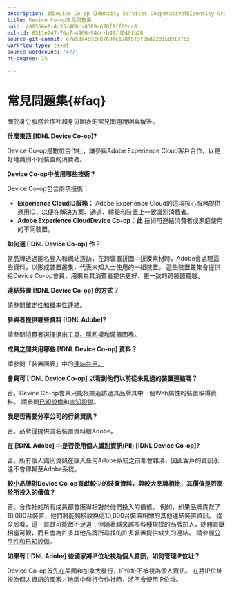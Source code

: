 ```yaml
---
description: 對Device Co-op（Identity Services Cooperative和Identity Graph）的常見問題的解答。
title: Device Co-op常見問答集
uuid: 490566e1-4d35-468c-8389-678f9ff02cc8
exl-id: 6511e247-76a7-4960-944c-b49fd046fb28
source-git-commit: e7a53a4892a8769fc178f5f3f2b82201589177b2
workflow-type: tm+mt
source-wordcount: '477'
ht-degree: 1%

---
```


# 常見問題集{#faq}

關於身分服務合作社和身分圖表的常見問題說明與解答。

**什麼東西 [!DNL Device Co-op]?**

Device Co-op是數位合作社，讓參與Adobe Experience Cloud客戶合作，以更好地識別不同裝置的消費者。

**Device Co-op中使用哪些技術？**

Device Co-op包含兩項技術：

* **Experience CloudID服務：** Adobe Experience Cloud的這項核心服務提供通用ID，以便在解決方案、通道、體驗和裝置上一致識別消費者。
* **Adobe Experience CloudDevice Co-op：此** 技術可連結消費者或家庭使用的不同裝置。

**如何運 [!DNL Device Co-op] 作？**

當品牌透過匿名登入和網站造訪，在跨裝置拼圖中拼湊素材時，Adobe會處理這些資料，以形成裝置叢集，代表未知人士使用的一組裝置。 這些裝置叢集會提供給Device Co-op會員，用來為其消費者提供更好、更一致的跨裝置體驗。

**連結裝置 [!DNL Device Co-op] 的方式？**

請參閱[確定性和概率性連結](processes/links.md#concept-58bb7ab25f904f5f98d645e35205c931)。

**參與者提供哪些資料 [!DNL Adobe]?**

請參閱[消費者選擇退出工具、隱私權和裝置圖表](privacy.md#concept-fa1346e6b95a484eaeafc9bebe3cd6be)。

**成員之間共用哪些 [!DNL Device Co-op] 資料？**

請參閱「裝置圖表」中的[連結共用。](processes/link-sharing.md#concept-7168053105a94649a3f092d375d79eaf)

<!--
Removed at Asa's request.
<p><b>What does <span class="keyword"> Adobe </span> see via the <span class="wintitle"> Device Graph </span>?</b> </p>
<p>Adobe can see which devices are most likely being used by the same person, using probabilistic and deterministic device graph algorithms. This match between a group of devices and a person is really two numbers that are linked to each other. One number represents a group of devices believed to belong to the same person while the other number represents a person. Adobe makes this linked device information available to consumers as well, so they can correct misinformation and/or opt-out one or all devices from the Device Co-op. </p>
-->

**會員可 [!DNL Device Co-op] 以看到他們以前從未見過的裝置連結嗎？**

否。Device Co-op會員只能根據造訪過其品牌其中一個Web屬性的裝置取得資料。 請參閱[已知設備](processes/known-device.md#concept-8e87c276819a48bfac5cef10b45216d1)和[未知設備](processes/unknown-device.md#concept-95090d341cdc4c22ba4319d79d8f6e40)。

**我是否需要分享公司的行銷資訊？**

否。品牌僅提供匿名裝置資料給Adobe。

**在 [!DNL Adobe] 中是否使用個人識別資訊(PII) [!DNL Device Co-op]?**

否。所有個人識別資訊在匯入任何Adobe系統之前都會雜湊，因此客戶的資訊永遠不會傳輸至Adobe系統。

**較小品牌對Device Co-op貢獻較少的裝置資料，與較大品牌相比，其價值是否高於所投入的價值？**

否。合作社的所有成員都會獲得相對於他們投入的價值。 例如，如果品牌貢獻了10,000台裝置，他們將能夠接收與這10,000台裝置相關的其他連結裝置資訊。 從全局看，這一貢獻可能微不足道；但隨著越來越多各種規模的品牌加入，總體貢獻相當可觀，而且會為許多其他品牌所尋找的許多裝置提供缺失的連結。 請參閱[公平性和已知設備](processes/known-device.md#section-0543188729d845d6b95db70b8b25e9f8)。

**如果有 [!DNL Adobe] 些國家將IP位址視為個人資訊，如何管理IP位址？**

Device Co-op首先在美國和加拿大發行，IP位址不被視為個人資訊。 在將IP位址視為個人資訊的國家／地區中發行合作社時，將不會使用IP位址。
